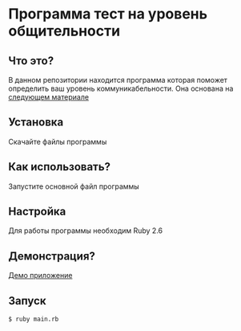 # Программа тест на уровень общительности

## Что это?

В данном репозитории находится программа которая поможет определить ваш уровень коммуникабельности.
Она основана на [следующем материале](http://www.syntone-spb.ru/library/article_syntone/content/4969.html 'следующем материале')

## Установка

Скачайте файлы программы

## Как использовать?

Запустите основной файл программы

## Настройка

Для работы программы необходим Ruby 2.6

## Демонстрация?

[Демо приложение](https://repl.it/@Updraft/sociabilitytest)

## Запуск

```
$ ruby main.rb
```
